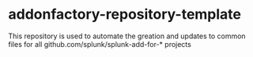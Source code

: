 # addonfactory-repository-template

This repository is used to automate the greation and updates to common files for all github.com/splunk/splunk-add-for-* projects